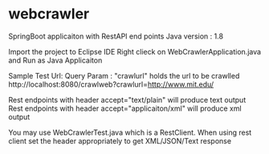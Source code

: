 # webcrawler
SpringBoot applicaiton with RestAPI end points
Java version : 1.8

Import the project to Eclipse IDE
Right clieck on WebCrawlerApplication.java and Run as Java Applicaiton

Sample Test Url:
  Query Param : "crawlurl" holds the url to be crawlled
  http://localhost:8080/crawlweb?crawlurl=http://www.mit.edu/


Rest endpoints with header accept="text/plain" will produce text output
Rest endpoints with header accept="applicaiton/xml" will produce xml output

You may use WebCrawlerTest.java which is a RestClient.
When using rest client set the header appropriately to get XML/JSON/Text response
